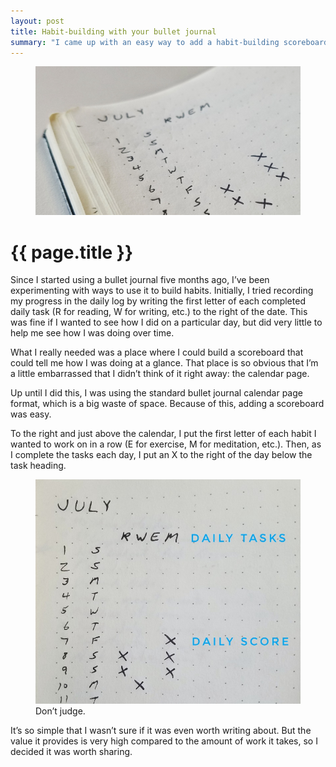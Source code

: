 ```yaml
---
layout: post
title: Habit-building with your bullet journal
summary: "I came up with an easy way to add a habit-building scoreboard to your bullet journal."
---
```


<figure class="wide">
  <img src="/img/medium/1*3UYhCbHryzWuHEPMKqjIgw.jpeg" />
</figure>

<h1 class="large">{{ page.title }}</h1>

Since I started using a bullet journal five months ago, I’ve been experimenting with ways to use it to build habits. Initially, I tried recording my progress in the daily log by writing the first letter of each completed daily task (R for reading, W for writing, etc.) to the right of the date. This was fine if I wanted to see how I did on a particular day, but did very little to help me see how I was doing over time.

What I really needed was a place where I could build a scoreboard that could tell me how I was doing at a glance. That place is so obvious that I’m a little embarrassed that I didn’t think of it right away: the calendar page.

Up until I did this, I was using the standard bullet journal calendar page format, which is a big waste of space. Because of this, adding a scoreboard was easy.

To the right and just above the calendar, I put the first letter of each habit I wanted to work on in a row (E for exercise, M for meditation, etc.). Then, as I complete the tasks each day, I put an X to the right of the day below the task heading.

<figure>
  <img src="/img/medium/1*gDdtAhdLbNzWnEdJZ8jVqA.jpeg">
  <figcaption>Don’t judge.</figcaption>
</figure>

It’s so simple that I wasn’t sure if it was even worth writing about. But the value it provides is very high compared to the amount of work it takes, so I decided it was worth sharing.
